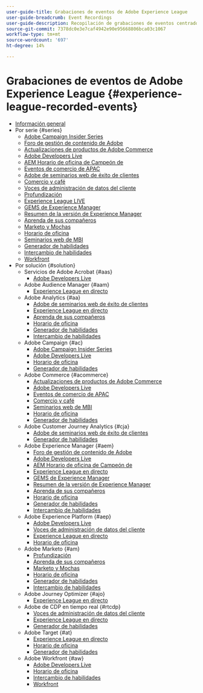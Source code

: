 ```yaml
---
user-guide-title: Grabaciones de eventos de Adobe Experience League
user-guide-breadcrumb: Event Recordings
user-guide-description: Recopilación de grabaciones de eventos centrados en el uso de productos Enterprise de Adobe
source-git-commit: 7378dc0e3e7caf4942e90e95668806bca03c1067
workflow-type: tm+mt
source-wordcount: '697'
ht-degree: 14%

---
```



# Grabaciones de eventos de Adobe Experience League {#experience-league-recorded-events}

+ [Información general](overview.md)
+ Por serie {#series}
   + [Adobe Campaign Insider Series](https://experienceleague.adobe.com/docs/events/adobe-campaign-insider-recordings/overview.html)
   + [Foro de gestión de contenido de Adobe](https://experienceleague.adobe.com/docs/events/adobe-content-management-forum-recordings/overview.html)
   + [Actualizaciones de productos de Adobe Commerce](https://experienceleague.adobe.com/docs/events/adobe-commerce-product-update-recordings/overview.html)
   + [Adobe Developers Live](https://experienceleague.adobe.com/docs/events/adobe-developers-live-recordings/overview.html)
   + [AEM Horario de oficina de Campeón de](https://experienceleague.adobe.com/docs/events/aem-champion-office-hours/overview.html)
   + [Eventos de comercio de APAC](https://experienceleague.adobe.com/docs/events/apac-commerce-recordings/overview.html)
   + [Adobe de seminarios web de éxito de clientes](https://experienceleague.adobe.com/docs/events/adobe-customer-success-webinar-recordings/overview.html)
   + [Comercio y café](https://experienceleague.adobe.com/docs/events/commerce-and-coffee-recordings/overview.html)
   + [Voces de administración de datos del cliente](https://experienceleague.adobe.com/docs/events/customer-data-management-voices-recordings/overview.html?lang=es)
   + [Profundización](https://experienceleague.adobe.com/docs/events/deep-dives-recordings/overview.html)
   + [Experience League LIVE](https://experienceleague.adobe.com/docs/events/experience-league-live-recordings/overview.html)
   + [GEMS de Experience Manager](https://experienceleague.adobe.com/docs/events/experience-manager-gems-recordings/overview.html)
   + [Resumen de la versión de Experience Manager](https://experienceleague.adobe.com/docs/events/aemcs-release-update-recordings/overview.html?lang=es)
   + [Aprenda de sus compañeros](https://experienceleague.adobe.com/docs/events/learn-from-your-peers-recordings/overview.html)
   + [Marketo y Mochas](https://experienceleague.adobe.com/docs/events/marketo-and-mochas-recordings/overview.html)
   + [Horario de oficina](https://experienceleague.adobe.com/docs/events/office-hours/overview.html)
   + [Seminarios web de MBI](https://experienceleague.adobe.com/docs/events/mbi-webinars-recordings/overview.html)
   + [Generador de habilidades](https://experienceleague.adobe.com/docs/events/skill-builder-recordings/overview.html)
   + [Intercambio de habilidades](https://experienceleague.adobe.com/docs/events/the-skill-exchange-recordings/overview.html)
   + [Workfront](https://experienceleague.adobe.com/docs/events/workfront-recordings/overview.html)
+ Por solución {#solution}
   + Servicios de Adobe Acrobat {#aas}
      + [Adobe Developers Live](https://experienceleague.adobe.com/docs/events/adobe-developers-live-recordings/overview.html)
   + Adobe Audience Manager {#aam}
      + [Experience League en directo](https://experienceleague.adobe.com/docs/events/experience-league-live-recordings/overview.html)
   + Adobe Analytics {#aa}
      + [Adobe de seminarios web de éxito de clientes](https://experienceleague.adobe.com/docs/events/adobe-customer-success-webinar-recordings/overview.html)
      + [Experience League en directo](https://experienceleague.adobe.com/docs/events/experience-league-live-recordings/overview.html)
      + [Aprenda de sus compañeros](https://experienceleague.adobe.com/docs/events/learn-from-your-peers-recordings/overview.html)
      + [Horario de oficina](https://experienceleague.adobe.com/docs/events/office-hours/overview.html)
      + [Generador de habilidades](https://experienceleague.adobe.com/docs/events/skill-builder-recordings/overview.html)
      + [Intercambio de habilidades](https://experienceleague.adobe.com/docs/events/the-skill-exchange-recordings/overview.html)
   + Adobe Campaign {#ac}
      + [Adobe Campaign Insider Series](https://experienceleague.adobe.com/docs/events/adobe-campaign-insider-recordings/overview.html)
      + [Adobe Developers Live](https://experienceleague.adobe.com/docs/events/adobe-developers-live-recordings/overview.html)
      + [Horario de oficina](https://experienceleague.adobe.com/docs/events/office-hours/overview.html)
      + [Generador de habilidades](https://experienceleague.adobe.com/docs/events/skill-builder-recordings/overview.html)
   + Adobe Commerce {#acommerce}
      + [Actualizaciones de productos de Adobe Commerce](https://experienceleague.adobe.com/docs/events/adobe-commerce-product-update-recordings/overview.html)
      + [Adobe Developers Live](https://experienceleague.adobe.com/docs/events/adobe-developers-live-recordings/overview.html)
      + [Eventos de comercio de APAC](https://experienceleague.adobe.com/docs/events/apac-commerce-recordings/overview.html)
      + [Comercio y café](https://experienceleague.adobe.com/docs/events/commerce-and-coffee-recordings/overview.html)
      + [Seminarios web de MBI](https://experienceleague.adobe.com/docs/events/mbi-webinars-recordings/overview.html)
      + [Horario de oficina](https://experienceleague.adobe.com/docs/events/office-hours/overview.html)
      + [Generador de habilidades](https://experienceleague.adobe.com/docs/events/skill-builder-recordings/overview.html)
   + Adobe Customer Journey Analytics {#cja}
      + [Adobe de seminarios web de éxito de clientes](https://experienceleague.adobe.com/docs/events/adobe-customer-success-webinar-recordings/overview.html)
      + [Generador de habilidades](https://experienceleague.adobe.com/docs/events/skill-builder-recordings/overview.html)
   + Adobe Experience Manager {#aem}
      + [Foro de gestión de contenido de Adobe](https://experienceleague.adobe.com/docs/events/adobe-content-management-forum-recordings/overview.html)
      + [Adobe Developers Live](https://experienceleague.adobe.com/docs/events/adobe-developers-live-recordings/overview.html)
      + [AEM Horario de oficina de Campeón de](https://experienceleague.adobe.com/docs/events/aem-champion-office-hours/overview.html)
      + [Experience League en directo](https://experienceleague.adobe.com/docs/events/experience-league-live-recordings/overview.html)
      + [GEMS de Experience Manager](https://experienceleague.adobe.com/docs/events/experience-manager-gems-recordings/overview.html)
      + [Resumen de la versión de Experience Manager](https://experienceleague.adobe.com/docs/events/aemcs-release-update-recordings/overview.html?lang=es)
      + [Aprenda de sus compañeros](https://experienceleague.adobe.com/docs/events/learn-from-your-peers-recordings/overview.html)
      + [Horario de oficina](https://experienceleague.adobe.com/docs/events/office-hours/overview.html)
      + [Generador de habilidades](https://experienceleague.adobe.com/docs/events/skill-builder-recordings/overview.html)
      + [Intercambio de habilidades](https://experienceleague.adobe.com/docs/events/the-skill-exchange-recordings/overview.html)
   + Adobe Experience Platform {#aep}
      + [Adobe Developers Live](https://experienceleague.adobe.com/docs/events/adobe-developers-live-recordings/overview.html)
      + [Voces de administración de datos del cliente](https://experienceleague.adobe.com/docs/events/customer-data-management-voices-recordings/overview.html?lang=es)
      + [Experience League en directo](https://experienceleague.adobe.com/docs/events/experience-league-live-recordings/overview.html)
      + [Horario de oficina](https://experienceleague.adobe.com/docs/events/office-hours/overview.html)
   + Adobe Marketo {#am}
      + [Profundización](https://experienceleague.adobe.com/docs/events/deep-dives-recordings/overview.html)
      + [Aprenda de sus compañeros](https://experienceleague.adobe.com/docs/events/learn-from-your-peers-recordings/overview.html)
      + [Marketo y Mochas](https://experienceleague.adobe.com/docs/events/marketo-and-mochas-recordings/overview.html)
      + [Horario de oficina](https://experienceleague.adobe.com/docs/events/office-hours/overview.html)
      + [Generador de habilidades](https://experienceleague.adobe.com/docs/events/skill-builder-recordings/overview.html)
      + [Intercambio de habilidades](https://experienceleague.adobe.com/docs/events/the-skill-exchange-recordings/overview.html)
   + Adobe Journey Optimizer {#ajo}
      + [Experience League en directo](https://experienceleague.adobe.com/docs/events/experience-league-live-recordings/overview.html)
   + Adobe de CDP en tiempo real {#rtcdp}
      + [Voces de administración de datos del cliente](https://experienceleague.adobe.com/docs/events/customer-data-management-voices-recordings/overview.html?lang=es)
      + [Experience League en directo](https://experienceleague.adobe.com/docs/events/experience-league-live-recordings/overview.html)
      + [Generador de habilidades](https://experienceleague.adobe.com/docs/events/skill-builder-recordings/overview.html)
   + Adobe Target {#at}
      + [Experience League en directo](https://experienceleague.adobe.com/docs/events/experience-league-live-recordings/overview.html)
      + [Horario de oficina](https://experienceleague.adobe.com/docs/events/office-hours/overview.html)
      + [Generador de habilidades](https://experienceleague.adobe.com/docs/events/skill-builder-recordings/overview.html)
   + Adobe Workfront {#aw}
      + [Adobe Developers Live](https://experienceleague.adobe.com/docs/events/adobe-developers-live-recordings/overview.html)
      + [Horario de oficina](https://experienceleague.adobe.com/docs/events/office-hours/overview.html)
      + [Intercambio de habilidades](https://experienceleague.adobe.com/docs/events/the-skill-exchange-recordings/overview.html)
      + [Workfront](https://experienceleague.adobe.com/docs/events/workfront-recordings/overview.html)